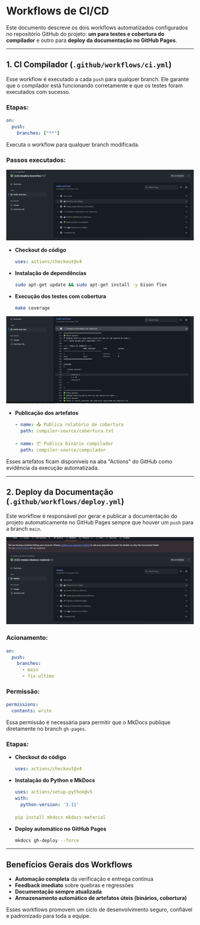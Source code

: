 
# Workflows de CI/CD

Este documento descreve os dois workflows automatizados configurados no repositório GitHub do projeto: **um para testes e cobertura do compilador** e outro para **deploy da documentação no GitHub Pages**.

---

## 1. CI Compilador (`.github/workflows/ci.yml`)

Esse workflow é executado a cada `push` para qualquer branch. Ele garante que o compilador está funcionando corretamente e que os testes foram executados com sucesso.

### Etapas:

```yaml
on:
  push:
    branches: ["**"]
```

Executa o workflow para qualquer branch modificada.

### Passos executados:

![Geral](../assets/images/ci-geral.png)

- **Checkout do código**
  ```yaml
  uses: actions/checkout@v4
  ```

- **Instalação de dependências**
  ```bash
  sudo apt-get update && sudo apt-get install -y bison flex
  ```

- **Execução dos testes com cobertura**
  ```bash
  make coverage
  ```

![Testes](../assets/images/ci-tests.png)

- **Publicação dos artefatos**
  ```yaml
  - name: 📤 Publica relatório de cobertura
    path: compiler-source/cobertura.txt

  - name: 📦 Publica binário compilador
    path: compiler-source/compilador
  ```

Esses artefatos ficam disponíveis na aba "Actions" do GitHub como evidência da execução automatizada.



---

## 2. Deploy da Documentação (`.github/workflows/deploy.yml`)

Este workflow é responsável por gerar e publicar a documentação do projeto automaticamente no GitHub Pages sempre que houver um `push` para a branch `main`.

![CD](../assets/images/cd-docs.png)

### Acionamento:

```yaml
on:
  push:
    branches:
      - main
      - fix-ultimo
```

### Permissão:

```yaml
permissions:
  contents: write
```

Essa permissão é necessária para permitir que o MkDocs publique diretamente no branch `gh-pages`.

### Etapas:

- **Checkout do código**
  ```yaml
  uses: actions/checkout@v4
  ```

- **Instalação do Python e MkDocs**
  ```yaml
  uses: actions/setup-python@v5
  with:
    python-version: '3.11'

  pip install mkdocs mkdocs-material
  ```

- **Deploy automático no GitHub Pages**
  ```bash
  mkdocs gh-deploy --force
  ```

---

## Benefícios Gerais dos Workflows

- **Automação completa** da verificação e entrega contínua
- **Feedback imediato** sobre quebras e regressões
- **Documentação sempre atualizada**
- **Armazenamento automático de artefatos úteis (binários, cobertura)**

Esses workflows promovem um ciclo de desenvolvimento seguro, confiável e padronizado para toda a equipe.

